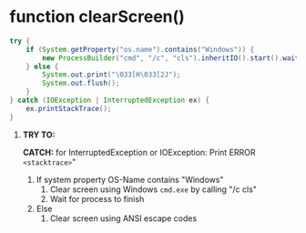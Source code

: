 # function clearScreen()

```java
try {
    if (System.getProperty("os.name").contains("Windows")) {
        new ProcessBuilder("cmd", "/c", "cls").inheritIO().start().waitFor();
    } else {
        System.out.print("\033[H\033[2J");
        System.out.flush();
    }
} catch (IOException | InterruptedException ex) {
    ex.printStackTrace();
}
```

1. **TRY TO:**

   **CATCH:** for InterruptedException or IOException: Print ERROR `<stacktrace>`"
   1. If system property OS-Name contains "Windows"
      1. Clear screen using Windows `cmd.exe` by calling "/c cls"
      2. Wait for process to finish
   2. Else
      1. Clear screen using ANSI escape codes
